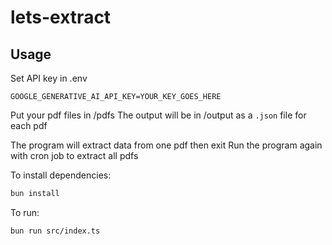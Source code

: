 # lets-extract

## Usage

Set API key in .env

```
GOOGLE_GENERATIVE_AI_API_KEY=YOUR_KEY_GOES_HERE
```

Put your pdf files in /pdfs
The output will be in /output as a `.json` file for each pdf

The program will extract data from one pdf then exit
Run the program again with cron job to extract all pdfs

To install dependencies:

```bash
bun install
```

To run:

```bash
bun run src/index.ts
```

